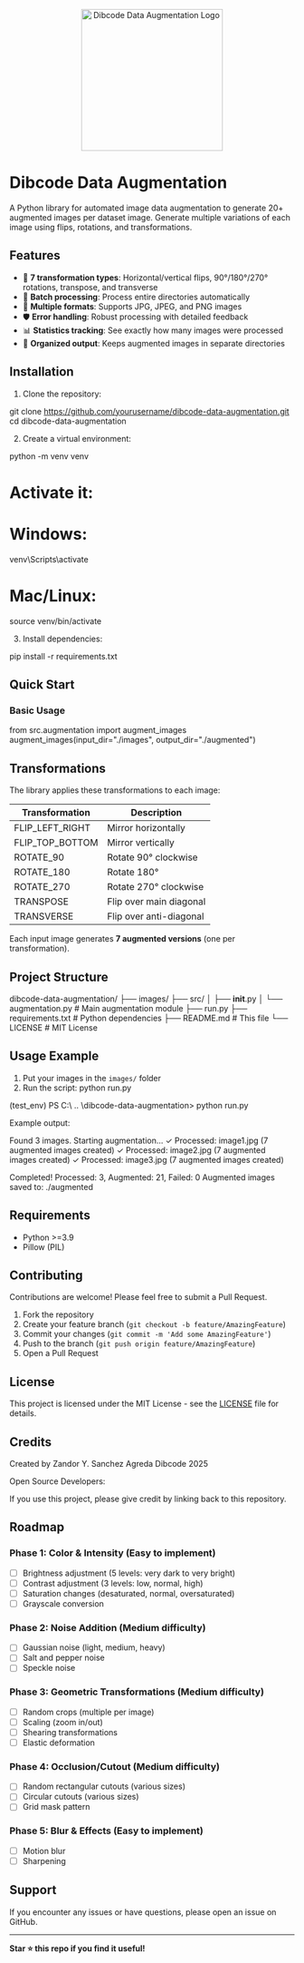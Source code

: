 <p align="center">
  <img src="https://drive.google.com/uc?id=1-X-AEQALq_NXrq2kZq3-NeLVBsbvzJd7" alt="Dibcode Data Augmentation Logo" width="250"/>
</p>

# Dibcode Data Augmentation

A Python library for automated image data augmentation to generate 20+ augmented images per dataset image. Generate multiple variations of each image using flips, rotations, and transformations.

## Features

- 🔄 **7 transformation types**: Horizontal/vertical flips, 90°/180°/270° rotations, transpose, and transverse
- 📁 **Batch processing**: Process entire directories automatically
- 🎯 **Multiple formats**: Supports JPG, JPEG, and PNG images
- 🛡️ **Error handling**: Robust processing with detailed feedback
- 📊 **Statistics tracking**: See exactly how many images were processed
- 🎨 **Organized output**: Keeps augmented images in separate directories

## Installation

1. Clone the repository:

git clone https://github.com/yourusername/dibcode-data-augmentation.git
cd dibcode-data-augmentation

2. Create a virtual environment:

python -m venv venv

# Activate it:
# Windows:
venv\Scripts\activate
# Mac/Linux:
source venv/bin/activate

3. Install dependencies:

pip install -r requirements.txt

## Quick Start

### Basic Usage

from src.augmentation import augment_images
augment_images(input_dir="./images", output_dir="./augmented")

## Transformations

The library applies these transformations to each image:

| Transformation | Description |
|---------------|-------------|
| FLIP_LEFT_RIGHT | Mirror horizontally |
| FLIP_TOP_BOTTOM | Mirror vertically |
| ROTATE_90 | Rotate 90° clockwise |
| ROTATE_180 | Rotate 180° |
| ROTATE_270 | Rotate 270° clockwise |
| TRANSPOSE | Flip over main diagonal |
| TRANSVERSE | Flip over anti-diagonal |

Each input image generates **7 augmented versions** (one per transformation).

## Project Structure

dibcode-data-augmentation/
├── images/
├── src/
│   ├── __init__.py
│   └── augmentation.py       # Main augmentation module
├── run.py
├── requirements.txt           # Python dependencies
├── README.md                  # This file
└── LICENSE                    # MIT License

## Usage Example

1. Put your images in the `images/` folder
2. Run the script: python run.py 

(test_env) PS C:\ .. \dibcode-data-augmentation> python run.py

Example output:

Found 3 images. Starting augmentation...
✓ Processed: image1.jpg (7 augmented images created)
✓ Processed: image2.jpg (7 augmented images created)
✓ Processed: image3.jpg (7 augmented images created)

Completed! Processed: 3, Augmented: 21, Failed: 0
Augmented images saved to: ./augmented

## Requirements

- Python >=3.9
- Pillow (PIL)

## Contributing

Contributions are welcome! Please feel free to submit a Pull Request.

1. Fork the repository
2. Create your feature branch (`git checkout -b feature/AmazingFeature`)
3. Commit your changes (`git commit -m 'Add some AmazingFeature'`)
4. Push to the branch (`git push origin feature/AmazingFeature`)
5. Open a Pull Request

## License

This project is licensed under the MIT License - see the [LICENSE](LICENSE) file for details.

## Credits

Created by Zandor Y. Sanchez Agreda
Dibcode 2025

Open Source Developers:



If you use this project, please give credit by linking back to this repository.

## Roadmap

### Phase 1: Color & Intensity (Easy to implement)
- [ ] Brightness adjustment (5 levels: very dark to very bright)
- [ ] Contrast adjustment (3 levels: low, normal, high)
- [ ] Saturation changes (desaturated, normal, oversaturated)
- [ ] Grayscale conversion

### Phase 2: Noise Addition (Medium difficulty)
- [ ] Gaussian noise (light, medium, heavy)
- [ ] Salt and pepper noise
- [ ] Speckle noise

### Phase 3: Geometric Transformations (Medium difficulty)
- [ ] Random crops (multiple per image)
- [ ] Scaling (zoom in/out)
- [ ] Shearing transformations
- [ ] Elastic deformation

### Phase 4: Occlusion/Cutout (Medium difficulty)
- [ ] Random rectangular cutouts (various sizes)
- [ ] Circular cutouts (various sizes)
- [ ] Grid mask pattern

### Phase 5: Blur & Effects (Easy to implement)
- [ ] Motion blur
- [ ] Sharpening

## Support

If you encounter any issues or have questions, please open an issue on GitHub.

---

**Star ⭐ this repo if you find it useful!**